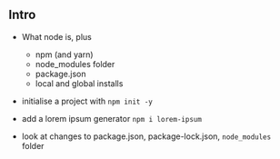 ## Intro

- What node is, plus
  - npm (and yarn)
  - node_modules folder
  - package.json
  - local and global installs

- initialise a project with `npm init -y`

- add a lorem ipsum generator `npm i lorem-ipsum`

- look at changes to package.json, package-lock.json, `node_modules` folder
